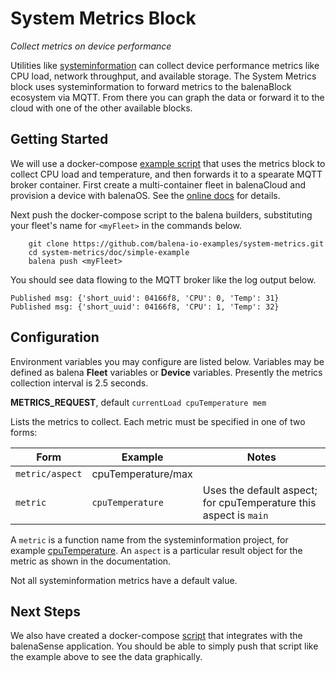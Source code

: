 # System Metrics Block

*Collect metrics on device performance*

Utilities like [systeminformation](https://systeminformation.io/) can collect device performance metrics like CPU load, network throughput, and available storage. The System Metrics block uses systeminformation to forward metrics to the balenaBlock ecosystem via MQTT. From there you can graph the data or forward it to the cloud with one of the other available blocks.

## Getting Started

We will use a docker-compose [example script](doc/simple-example/docker-compose.yml) that uses the metrics block to collect CPU load and temperature, and then forwards it to a spearate MQTT broker container. First create a multi-container fleet in balenaCloud and provision a device with balenaOS. See the [online docs](https://www.balena.io/docs/learn/getting-started/raspberrypi3/nodejs/) for details.

Next push the docker-compose script to the balena builders, substituting your fleet's name for `<myFleet>` in the commands below.

```
    git clone https://github.com/balena-io-examples/system-metrics.git
    cd system-metrics/doc/simple-example
    balena push <myFleet>
```

You should see data flowing to the MQTT broker like the log output below.

```
Published msg: {'short_uuid': 04166f8, 'CPU': 0, 'Temp': 31}
Published msg: {'short_uuid': 04166f8, 'CPU': 1, 'Temp': 32}
```

## Configuration
Environment variables you may configure are listed below. Variables may be defined as balena **Fleet** variables or **Device** variables. Presently the metrics collection interval is 2.5 seconds.

**METRICS_REQUEST**,  default `currentLoad cpuTemperature mem` 

Lists the metrics to collect. Each metric must be specified in one of two forms:

| Form | Example | Notes |
| ---- | ------- | ----- |
| `metric/aspect`| cpuTemperature/max ||
| `metric` |`cpuTemperature` |Uses the default aspect; for cpuTemperature this aspect is `main`|

A `metric` is a function name from the systeminformation project, for example [cpuTemperature](https://systeminformation.io/cpu.html). An `aspect` is a particular result object for the metric as shown in the documentation.

Not all systeminformation metrics have a default value.


## Next Steps
We also have created a docker-compose [script](doc/balenaSense-example/docker-compose.yml) that integrates with the balenaSense application. You should be able to simply push that script like the example above to see the data graphically.